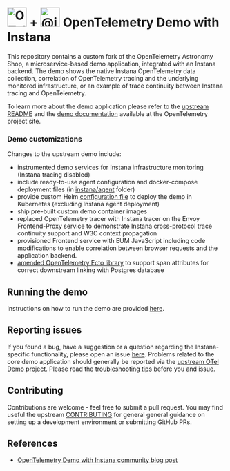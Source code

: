 # <img src="https://opentelemetry.io/img/logos/opentelemetry-logo-nav.png" alt="OTel logo" width="45"> + <img src="https://avatars.githubusercontent.com/u/5128994?s=200&amp;v=4" alt="@instana" width="45" height="45"> OpenTelemetry Demo with Instana

This repository contains a custom fork of the OpenTelemetry Astronomy Shop, a microservice-based demo application, integrated with an Instana backend. The demo shows the native Instana OpenTelemetry data collection, correlation of OpenTelemetry tracing and the underlying monitored infrastructure, or an example of trace continuity between Instana tracing and OpenTelemetry.

To learn more about the demo application please refer to the [upstream README](../README.md) and the [demo documentation](https://opentelemetry.io/docs/demo/) available at the OpenTelemetry project site.

### Demo customizations

Changes to the upstream demo include:

- instrumented demo services for Instana infrastructure monitoring (Instana tracing disabled)
- include ready-to-use agent configuration and docker-compose deployment files (in [instana/agent](../instana/agent) folder)
- provide custom Helm [configuration file](../instana/values-instana-agent.yaml) to deploy the demo in Kubernetes (excluding Instana agent deployment)
- ship pre-built custom demo container images
- replaced OpenTelemetry tracer with Instana tracer on the Envoy Frontend-Proxy service to demonstrate Instana cross-protocol trace continuity support and W3C context propagation
- provisioned Frontend service with EUM JavaScript including code modifications to enable correlation between browser requests and the application backend.
- [amended OpenTelemetry Ecto library](../instana/customizations.md) to support span attributes for correct downstream linking with Postgres database

## Running the demo

Instructions on how to run the demo are provided [here](../instana/deploy-build.md).

## Reporting issues

If you found a bug, have a suggestion or a question regarding the Instana-specific functionality, please open an issue [here](https://github.com/instana/opentelemetry-demo/issues). Problems related to the core demo application should generally be reported via the [upstream OTel Demo project](https://github.com/open-telemetry/opentelemetry-demo/issues). Please read the [troubleshooting tips](../instana/troubleshooting.md) before you and issue.

## Contributing
Contributions are welcome - feel free to submit a pull request. You may find useful the upstream [CONTRIBUTING](https://github.com/instana/opentelemetry-demo/blob/main/CONTRIBUTING.md) for general general guidance on setting up a development environment or submitting GitHub PRs.

## References
- [OpenTelemetry Demo with Instana community blog post](https://community.ibm.com/community/user/instana/blogs/petr-styblo/2022/12/21/opentelementry-demo?CommunityKey=58f324a3-3104-41be-9510-5b7c413cc48f)
